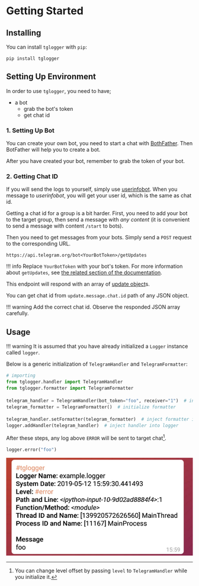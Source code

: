 # Getting Started

## Installing

You can install `tglogger` with `pip`:

    pip install tglogger

## Setting Up Environment

In order to use `tglogger`, you need to have;

 - a bot
   - grab the bot's token
   - get chat id

### 1. Setting Up Bot

You can create your own bot, you need to start a chat with
[BothFather][botfather_url]. Then BotFather will help you to create a bot.

[botfather_url]: https://t.me/BotFather

After you have created your bot, remember to grab the token of your bot.

### 2. Getting Chat ID

If you will send the logs to yourself, simply use
[userinfobot][userinfobot_url]. When you message to *userinfobot*, you will
get your user id, which is the same as chat id.

[userinfobot_url]: https://t.me/BotFather

Getting a chat id for a group is a bit harder. First, you need to add your bot
to the target group, then send a message with *any content* (it is convenient
to send a message with content `/start` to bots).

Then you need to get messages from your bots. Simply send a `POST` request to
the corresponding URL.

```
https://api.telegram.org/bot<YourBotToken>/getUpdates
```

!!! info
    Replace `YourBotToken` with your bot's token. For more information about
    `getUpdates`, see [the related section of the documentation][getUpdates_url].

This endpoint will respond with an array of [update object][update_object_url]s.

You can get chat id from `update.message.chat.id` path of any JSON object.

!!! warning
    Add the correct chat id. Observe the responded JSON array carefully.

[getUpdates_url]: https://core.telegram.org/bots/api#getupdates
[update_object_url]: https://core.telegram.org/bots/api#update

## Usage

!!! warning
    It is assumed that you have already initialized a `Logger` instance called
    `logger`.

Below is a generic initialization of `TelegramHandler` and `TelegramFormatter`:

```python
# importing
from tglogger.handler import TelegramHandler
from tglogger.formatter import TelegramFormatter

telegram_handler = TelegramHandler(bot_token="foo", receiver="1")  # initialize handler
telegram_formatter = TelegramFormatter()  # initialize formatter

telegram_handler.setFormatter(telegram_formatter)  # inject formatter into handler
logger.addHandler(telegram_handler)  # inject handler into logger
```

After these steps, any log above `ERROR` will be sent to target chat[^1].

```python
logger.error("foo")
```

![Screenshot](img/message_example.jpeg)

[^1]:
    You can change level offset by passing `level` to `TelegramHandler`
    while you initialize it.
